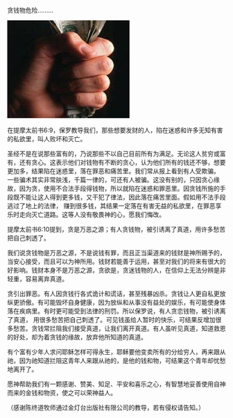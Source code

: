 贪钱物危险.........


![贪钱物危险](https://github.com/ywangnccu/ywang/blob/main/images/Greed-Money.jpg)

在提摩太前书6:9，保罗教导我们，那些想要发财的人，陷在迷惑和许多无知有害的私欲里，叫人败坏和灭亡。

圣经不是在说那些富有的，乃说那些不以自己目前所有为满足。无论这人贫穷或富有，还有贪心。这表示他们对钱物有不断的贪心，认为他们所有的钱还不够，想要更加多，结果陷在迷惑里，落在罪恶和痛苦里。我们常从报上看到有人受欺骗。
一些骗术其实非常肤浅，千篇一律的，可还有人被骗。这没有别的，只因贪心缘故，因为贪，使用不合法手段得钱物，所以就陷在迷惑和罪恶里。因贪钱所施的手段既不能让这人得到更多钱，又干犯了律法，因此落在痛苦里面。假如用不法手段逃过了地上的法律，
赚到很多钱，其结果一定落在有害无益的私欲里，在罪恶享乐时走向灭亡道路。这等人没有敬畏神的心，愿我们悔改。

提摩太前书6:10提到，贪是万恶之源；有人贪钱物，被引诱离了真道，用许多愁苦把自己刺透了。

我们说贪钱物是万恶之源，不是说钱有罪，而且正当渠道来的钱财是神所赐予的，当安心接受，而且可以为神所用。钱财若能善于运用，甚至对我们的将来有很大的好影响。钱财本身不是万恶之源，贪欲是，贪迷钱物的人，在信仰上无法分辨是非轻重，容易离弃真道。

贪引出罪恶。有人因贪钱行各式诡计和谎话，甚至残暴凶杀。贪钱让人更自私更放纵更骄傲。有可能毁坏自身健康，因为放纵和从事没有益处的娱乐，有可能使身体落在疾病里。有时更可能受到法律的刑罚。所以保罗说，有人贪恋钱物，被引诱离了真道，
用很多愁苦把自己刺透了。可见钱虽给人暂时的快乐，可结果反增加很多愁苦。贪钱常拦阻我们接受真道，让我们离开真道。有人虽听见真道，知道救恩的好处，却为着贪钱的缘故，放弃他所知道的真道。

有个富有少年人求问耶稣怎样可得永生，耶稣要他变卖所有的分给穷人，再来跟从祂，因为祂知道拦阻这青年人来跟从祂的，是他的钱和物，可结果这个青年却忧愁地离开了。

愿神帮助我们有一颗感谢、赞美、知足、平安和喜乐之心，有智慧地妥善使用自神而来的金钱和物资，使之可以荣神益人。


（感谢陈终道牧师通过金灯台出版社有限公司的教导，若有侵权请告知。）
